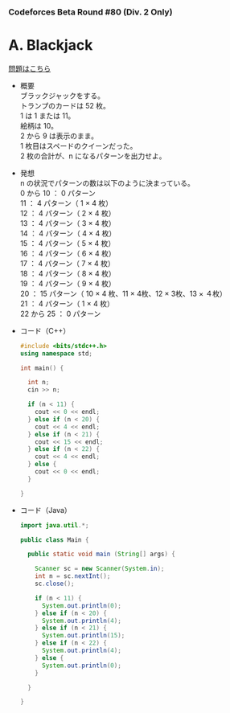 ### Codeforces Beta Round #80 (Div. 2 Only)

# A. Blackjack

  [問題はこちら](https://codeforces.com/problemset/problem/104/A)
  
- 概要<br>
  ブラックジャックをする。<br>
  トランプのカードは 52 枚。<br>
  1 は 1 または 11。<br>
  絵柄は 10。<br>
  2 から 9 は表示のまま。<br>
  1 枚目はスペードのクイーンだった。<br>
  2 枚の合計が、n になるパターンを出力せよ。
  
  
- 発想<br>
  n の状況でパターンの数は以下のように決まっている。<br>
  0 から 10 ： 0 パターン<br>
  11 ： 4 パターン（ 1 × 4 枚）<br>
  12 ： 4 パターン（ 2 × 4 枚）<br>
  13 ： 4 パターン（ 3 × 4 枚）<br>
  14 ： 4 パターン（ 4 × 4 枚）<br>
  15 ： 4 パターン（ 5 × 4 枚）<br>
  16 ： 4 パターン（ 6 × 4 枚）<br>
  17 ： 4 パターン（ 7 × 4 枚）<br>
  18 ： 4 パターン（ 8 × 4 枚）<br>
  19 ： 4 パターン（ 9 × 4 枚）<br>
  20 ： 15 パターン（ 10 × 4 枚、11 × 4枚、12 × 3枚、13 × ４枚）<br>
  21 ： 4 パターン（ 1 × 4 枚）<br>
  22 から 25 ： 0 パターン<br>
  
  
- コード（C++）

  ```cpp
  #include <bits/stdc++.h>
  using namespace std;

  int main() {

    int n;
    cin >> n;

    if (n < 11) {
      cout << 0 << endl;
    } else if (n < 20) {
      cout << 4 << endl;
    } else if (n < 21) {
      cout << 15 << endl;
    } else if (n < 22) {
      cout << 4 << endl;
    } else {
      cout << 0 << endl;
    }

  }
  ```
  
- コード（Java）

  ```java
  import java.util.*;

  public class Main {

    public static void main (String[] args) {

      Scanner sc = new Scanner(System.in);
      int n = sc.nextInt();
      sc.close();

      if (n < 11) {
        System.out.println(0);
      } else if (n < 20) {
        System.out.println(4);
      } else if (n < 21) {
        System.out.println(15);
      } else if (n < 22) {
        System.out.println(4);
      } else {
        System.out.println(0);
      }

    }

  }
  ```
    